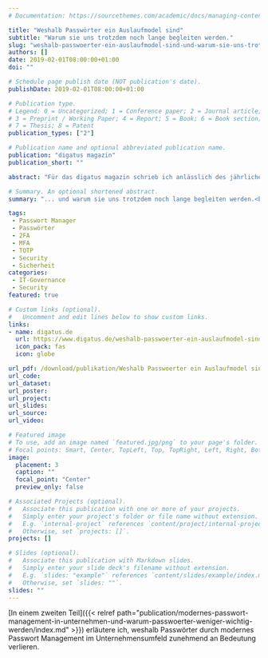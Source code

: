 ```yaml
---
# Documentation: https://sourcethemes.com/academic/docs/managing-content/

title: "Weshalb Passwörter ein Auslaufmodel sind"
subtitle: "Warum sie uns trotzdem noch lange begleiten werden."
slug: "weshalb-passwoerter-ein-auslaufmodel-sind-und-warum-sie-uns-trotzdem-noch-lange-begleiten-werden"
authors: []
date: 2019-02-01T08:00:00+01:00
doi: ""

# Schedule page publish date (NOT publication's date).
publishDate: 2019-02-01T08:00:00+01:00

# Publication type.
# Legend: 0 = Uncategorized; 1 = Conference paper; 2 = Journal article;
# 3 = Preprint / Working Paper; 4 = Report; 5 = Book; 6 = Book section;
# 7 = Thesis; 8 = Patent
publication_types: ["2"]

# Publication name and optional abbreviated publication name.
publication: "digatus magazin"
publication_short: ""

abstract: "Für das digatus magazin schrieb ich anlässlich des jährlichen “Ändere-Dein-Passwort-Tag” eine Abhandlung über den aktuellen Status von Passwörtern. Bei gehe ich sowohl auf private als auch berufliche Aspekte ein und gebe einige Eckpunkte mit, um diese beiden Welten unter einen Hut zu bringen."

# Summary. An optional shortened abstract.
summary: "... und warum sie uns trotzdem noch lange begleiten werden.<br />Teil 1 des State of the Union zum “Ändere-Dein-Passwort-Tag” 2019."

tags:
 - Passwort Manager
 - Passwörter
 - 2FA
 - MFA
 - TOTP
 - Security
 - Sicherheit
categories:
 - IT-Governance
 - Security
featured: true

# Custom links (optional).
#   Uncomment and edit lines below to show custom links.
links:
- name: digatus.de
  url: https://www.digatus.de/weshalb-passwoerter-ein-auslaufmodel-sind-und-warum-sie-uns-trotzdem-noch-lange-begleiten-werden/
  icon_pack: fas
  icon: globe

url_pdf: /download/publikation/Weshalb Passwoerter ein Auslaufmodel sind - digatus.pdf
url_code:
url_dataset:
url_poster:
url_project:
url_slides:
url_source:
url_video:

# Featured image
# To use, add an image named `featured.jpg/png` to your page's folder. 
# Focal points: Smart, Center, TopLeft, Top, TopRight, Left, Right, BottomLeft, Bottom, BottomRight.
image:
  placement: 3
  caption: ""
  focal_point: "Center"
  preview_only: false

# Associated Projects (optional).
#   Associate this publication with one or more of your projects.
#   Simply enter your project's folder or file name without extension.
#   E.g. `internal-project` references `content/project/internal-project/index.md`.
#   Otherwise, set `projects: []`.
projects: []

# Slides (optional).
#   Associate this publication with Markdown slides.
#   Simply enter your slide deck's filename without extension.
#   E.g. `slides: "example"` references `content/slides/example/index.md`.
#   Otherwise, set `slides: ""`.
slides: ""
---
```


[In einem zweiten Teil]({{< relref path="publication/modernes-passwort-management-in-unternehmen-und-warum-passwoerter-weniger-wichtig-werden/index.md" >}}) erläutere ich, weshalb Passwörter durch modernes Passwort Management im Unternehmensumfeld zunehmend an Bedeutung verlieren.
